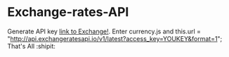 # Exchange-rates-API

 Generate API key [link to Exchange!](https://exchangeratesapi.io/).
 Enter currency.js and 
  this.url = "http://api.exchangeratesapi.io/v1/latest?access_key=YOUKEY&format=1";
 That's All :shipit:
